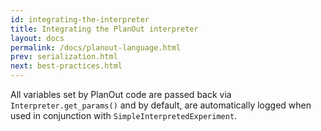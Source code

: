 ```yaml
---
id: integrating-the-interpreter
title: Integrating the PlanOut interpreter
layout: docs
permalink: /docs/planout-language.html
prev: serialization.html
next: best-practices.html
---
```


All variables set by PlanOut code are passed back via `Interpreter.get_params()` and by default, are automatically logged when used in conjunction with `SimpleInterpretedExperiment`.
